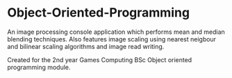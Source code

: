 # Object-Oriented-Programming
An image processing console application which performs mean and median blending techniques. Also features image scaling using nearest neigbour and bilinear scaling algorithms and image read writing.

Created for the 2nd year Games Computing BSc Object oriented programming module.
